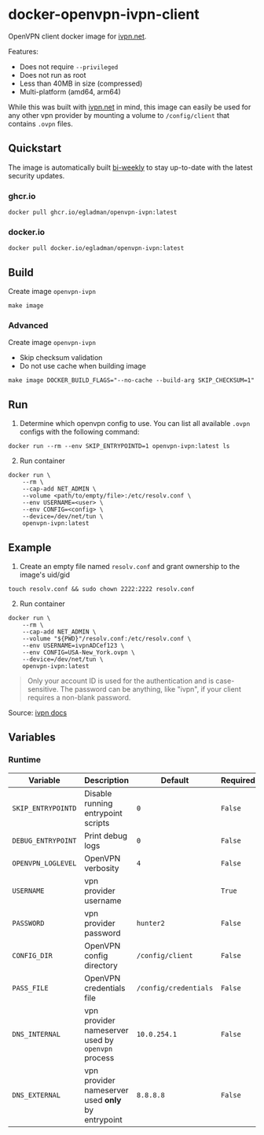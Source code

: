 # docker-openvpn-ivpn-client
OpenVPN client docker image for [ivpn.net](https://www.ivpn.net/).

Features:
- Does not require `--privileged`
- Does not run as root
- Less than 40MB in size (compressed)
- Multi-platform (amd64, arm64)

While this was built with [ivpn.net](https://www.ivpn.net/) in mind, this image
can easily be used for any other vpn provider by mounting a volume to
`/config/client` that contains `.ovpn` files.

## Quickstart

The image is automatically built [bi-weekly](https://github.com/egladman/docker-openvpn-ivpn-client/blob/main/.github/workflows/docker-publish.yml#L10) to stay up-to-date with the latest security updates.

### ghcr.io
```
docker pull ghcr.io/egladman/openvpn-ivpn:latest
```

### docker.io
```
docker pull docker.io/egladman/openvpn-ivpn:latest
```

## Build

Create image `openvpn-ivpn`

```
make image
```

### Advanced
Create image `openvpn-ivpn`
- Skip checksum validation
- Do not use cache when building image

```
make image DOCKER_BUILD_FLAGS="--no-cache --build-arg SKIP_CHECKSUM=1" 
```

## Run

1. Determine which openvpn config to use. You can list all available `.ovpn`
configs with the following command:

```
docker run --rm --env SKIP_ENTRYPOINTD=1 openvpn-ivpn:latest ls
```

2. Run container

```
docker run \
    --rm \
    --cap-add NET_ADMIN \
    --volume <path/to/empty/file>:/etc/resolv.conf \
    --env USERNAME=<user> \
    --env CONFIG=<config> \
    --device=/dev/net/tun \
    openvpn-ivpn:latest
```

## Example

1. Create an empty file named `resolv.conf` and grant ownership to the image's uid/gid

```
touch resolv.conf && sudo chown 2222:2222 resolv.conf
```

2. Run container

```
docker run \
    --rm \
    --cap-add NET_ADMIN \
    --volume "${PWD}"/resolv.conf:/etc/resolv.conf \
    --env USERNAME=ivpnADCef123 \
    --env CONFIG=USA-New_York.ovpn \
    --device=/dev/net/tun \
    openvpn-ivpn:latest
```

> Only your account ID is used for the authentication and is case-sensitive.
> The password can be anything, like "ivpn", if your client requires a non-blank password.

Source: [ivpn docs](https://www.ivpn.net/setup/linux-terminal/)

## Variables

### Runtime

| Variable           | Description                                         | Default               | Required |
| ------------------ | --------------------------------------------------- | --------------------- | -------- |
| `SKIP_ENTRYPOINTD` | Disable running entrypoint scripts                  | `0`                   | `False`  |
| `DEBUG_ENTRYPOINT` | Print debug logs                                    | `0`                   | `False`  |
| `OPENVPN_LOGLEVEL` | OpenVPN verbosity                                   | `4`                   | `False`  |
| `USERNAME`         | vpn provider username                               |                       | `True`   |
| `PASSWORD`         | vpn provider password                               | `hunter2`             | `False`  |
| `CONFIG_DIR`       | OpenVPN config directory                            | `/config/client`      | `False`  |
| `PASS_FILE`        | OpenVPN credentials file                            | `/config/credentials` | `False`  |
| `DNS_INTERNAL`     | vpn provider nameserver used by `openvpn` process   | `10.0.254.1`          | `False`  |
| `DNS_EXTERNAL`     | vpn provider nameserver used **only** by entrypoint | `8.8.8.8`             | `False`  |

